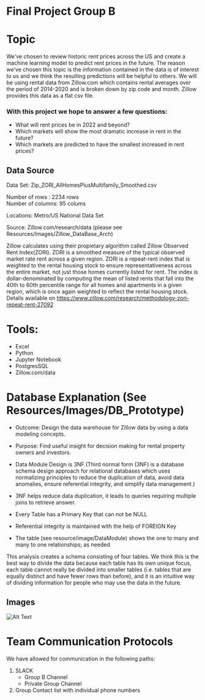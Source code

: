 # Final Project Group B

# Topic

We've chosen to review historic rent prices across the US and create a machine learning model to predict rent prices in the future. The reason we've chosen this topic is the information contained in the data is of interest to us and we think the resulting predictions will be helpful to others. We will be using rental data from Zillow.com which contains rental averages over the period of 2014-2020 and is broken down by zip code and month. Zillow provides this data as a flat csv file.

### With this project we hope to answer a few questions:

* What will rent prices be in 2022 and beyond?
* Which markets will show the most dramatic increase in rent in the future?
* Which markets are predicted to have the smallest increased in rent prices? 

## Data Source

Data Set: Zip_ZORI_AllHomesPlusMultifamily_Smoothed.csv 

Number of rows : 2234 rows</br>
Number of columns: 95 colums 

Locations: Metro/US National Data Set

Source: Zillow.com/research/data (please see Resources/Images/Zillow_DataBase_Arch)</br>

Zillow calculates using their propietary algorithm called Zillow Observed Rent Index(ZORI). ZORI is a smoothed measure of the typical observed market rate rent across a given region. ZORI is a repeat-rent index that is weighted to the rental housing stock to ensure representativeness across the entire market, not just those homes currently listed for rent. The index is dollar-denominated by computing the mean of listed rents that fall into the 40th to 60th percentile range for all homes and apartments in a given region, which is once again weighted to reflect the rental housing stock.</br>
Details available on https://www.zillow.com/research/methodology-zori-repeat-rent-27092

# Tools: 

* Excel
* Python
* Jupyter Notebook
* PostgresSQL
* Zillow.com/data


# Database Explanation (See Resources/Images/DB_Prototype)

* Outcome: Design the data warehouse for Zillow data by using a data modeling concepts. 
* Purpose: Find useful insight for decision making for rental property owners and investors. 

* Data Module Design is 3NF.(Third normal form (3NF) is a database schema design approach for relational databases which uses normalizing principles to reduce the duplication of    data, avoid data anomalies, ensure referential integrity, and simplify data management.)
* 3NF helps reduce data duplication, it leads to queries requiring multiple joins to retrieve answer.
* Every Table has a Primary Key that can not be NULL
* Referential integrity is maintained with the help of FOREIGN Key
* The table (see resource/image/DataModule) shows the one to many and many to one relationships; as needed

This analysis creates a schema consisting of four tables. We think this is the best way to divide the data because each table has its own unique focus, each table cannot really be divided into smaller tables (i.e. tables that are equally distinct and have fewer rows than before), and it is an intuitive way of dividing information for people who may use the data in the future.

## Images
![Alt Text](https://github.com/RichelynScott/Final-Project-Group-B/tree/main/Resources/Images/db_prototype.png "general database prototype")</br>

# Team Communication Protocols

We have allowed for communication in the following paths:   
1. SLACK 
    * Group B Channel
    * Private Group Channel
2. Group Contact list with individual phone numbers